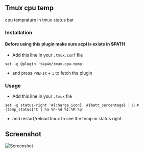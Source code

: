 ## Tmux cpu temp 
cpu temprature in tmux status bar

### Installation
#### Before using this plugin make sure acpi is exists in $PATH

- Add this line in your `.tmux.conf` file
```
set -g @plugin 't4p4n/tmux-cpu-temp'
```
- and press `PREFIX` + `I` to fetch the plugin

### Usage

- Add this line in your `.tmux` file

```
set -g status-right '#{charge_icon}  #{batt_percentage} |  #{temp_status}°C | %a %h-%d %I:%M %p'
```

- and restart/reload tmux to see the temp in status right.

## Screenshot
![Screenshot](https://user-images.githubusercontent.com/32695903/117459732-5b1d3600-af69-11eb-87c0-641765e9d53b.png)

